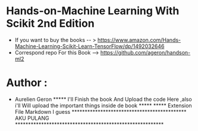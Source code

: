 # Hands-on-Machine Learning With Scikit 2nd Edition

 * If you want to buy the books -- > https://www.amazon.com/Hands-Machine-Learning-Scikit-Learn-TensorFlow/dp/1492032646
 * Correspond repo For this Book --> https://github.com/ageron/handson-ml2
# Author :
  * Aurelien Geron
***** I'll Finish the book And Upload the code Here ,also i'll Will upload the important things inside de book *****
***** Extension File Markdown I guess 
******************************************** AKU PULANG *********************************************************
